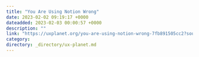 ```yaml
---
title: "You Are Using Notion Wrong"
date: 2023-02-02 09:19:17 +0000
dateadded: 2023-02-03 00:00:57 +0000
description: ""
link: "https://uxplanet.org/you-are-using-notion-wrong-7fb891505cc2?source=rss----819cc2aaeee0---4"
category:
directory: _directory/ux-planet.md
---
```

